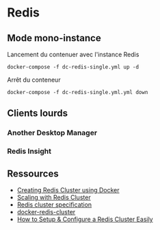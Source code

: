 # Redis

## Mode mono-instance 

Lancement du contenuer avec l'instance Redis

```
docker-compose -f dc-redis-single.yml up -d
```

Arrêt du conteneur

```
docker-compose -f dc-redis-single.yml.yml down
```

## Clients lourds

### Another Desktop Manager

### Redis Insight

## Ressources

* [Creating Redis Cluster using Docker](https://medium.com/commencis/creating-redis-cluster-using-docker-67f65545796d)
* [Scaling with Redis Cluster](https://redis.io/docs/manual/scaling/)
* [Redis cluster specification](https://redis.io/docs/reference/cluster-spec/)
* [docker-redis-cluster](https://github.com/Grokzen/docker-redis-cluster)
* [How to Setup & Configure a Redis Cluster Easily](https://www.dltlabs.com/blog/how-to-setup-configure-a-redis-cluster-easily-573120)